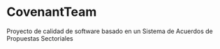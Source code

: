# CovenantTeam
Proyecto de calidad de software basado en un Sistema de Acuerdos de Propuestas Sectoriales
